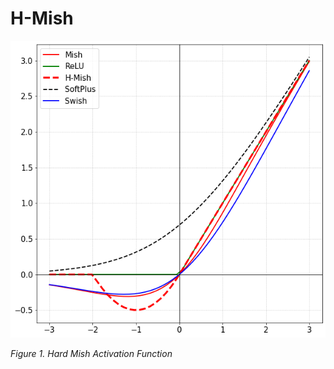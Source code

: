# H-Mish

<div style="text-align:center"><img src ="assets/hard_mish_graph.png"  width="1000"/></div>
<p>
    <em>Figure 1. Hard Mish Activation Function</em>
</p>
